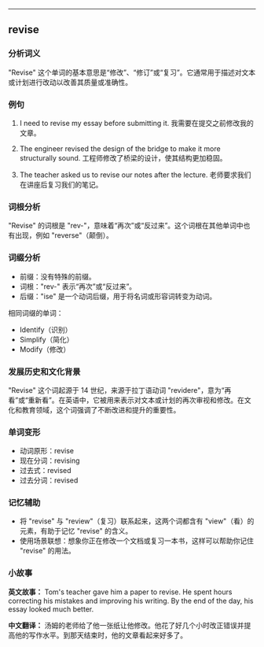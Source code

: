 
---------------
## revise
### 分析词义
"Revise" 这个单词的基本意思是“修改”、“修订”或“复习”。它通常用于描述对文本或计划进行改动以改善其质量或准确性。

### 例句
1. I need to revise my essay before submitting it.
   我需要在提交之前修改我的文章。

2. The engineer revised the design of the bridge to make it more structurally sound.
   工程师修改了桥梁的设计，使其结构更加稳固。

3. The teacher asked us to revise our notes after the lecture.
   老师要求我们在讲座后复习我们的笔记。

### 词根分析
"Revise" 的词根是 "rev-"，意味着“再次”或“反过来”。这个词根在其他单词中也有出现，例如 "reverse"（颠倒）。

### 词缀分析
- 前缀：没有特殊的前缀。
- 词根："rev-" 表示“再次”或“反过来”。
- 后缀："ise" 是一个动词后缀，用于将名词或形容词转变为动词。

相同词缀的单词：
- Identify（识别）
- Simplify（简化）
- Modify（修改）

### 发展历史和文化背景
"Revise" 这个词起源于 14 世纪，来源于拉丁语动词 "revidere"，意为“再看”或“重新看”。在英语中，它被用来表示对文本或计划的再次审视和修改。在文化和教育领域，这个词强调了不断改进和提升的重要性。

### 单词变形
- 动词原形：revise
- 现在分词：revising
- 过去式：revised
- 过去分词：revised

### 记忆辅助
- 将 "revise" 与 "review"（复习）联系起来，这两个词都含有 "view"（看）的元素，有助于记忆 "revise" 的含义。
- 使用场景联想：想象你正在修改一个文档或复习一本书，这样可以帮助你记住 "revise" 的用法。

### 小故事
**英文故事：**
Tom's teacher gave him a paper to revise. He spent hours correcting his mistakes and improving his writing. By the end of the day, his essay looked much better.

**中文翻译：**
汤姆的老师给了他一张纸让他修改。他花了好几个小时改正错误并提高他的写作水平。到那天结束时，他的文章看起来好多了。

